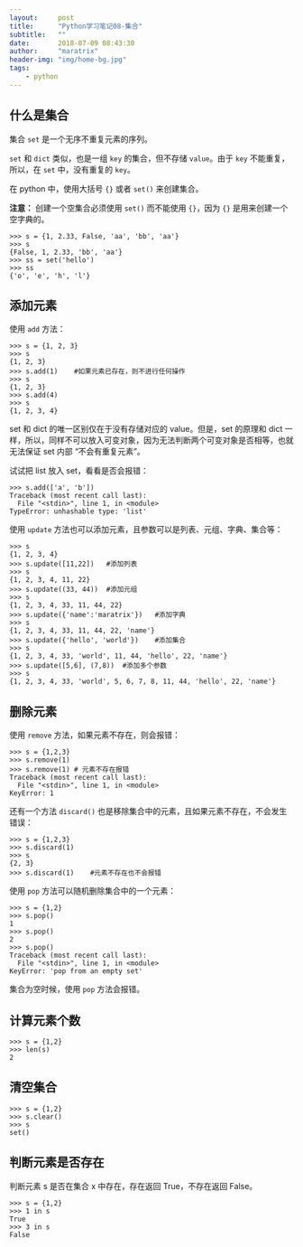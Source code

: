 ```yaml
---
layout:     post
title:      "Python学习笔记08-集合"
subtitle:   ""
date:       2018-07-09 08:43:30
author:     "maratrix"
header-img: "img/home-bg.jpg"
tags:
    - python
---
```


## 什么是集合

集合 `set` 是一个无序不重复元素的序列。

`set` 和 `dict` 类似，也是一组 `key` 的集合，但不存储 `value`。由于 `key` 不能重复，所以，在 `set` 中，没有重复的 `key`。

在 python 中，使用大括号 `{}` 或者 `set()` 来创建集合。

**注意：** 创建一个空集合必须使用 `set()` 而不能使用 `{}`，因为 `{}` 是用来创建一个空字典的。

```
>>> s = {1, 2.33, False, 'aa', 'bb', 'aa'}
>>> s
{False, 1, 2.33, 'bb', 'aa'}
>>> ss = set('hello')
>>> ss
{'o', 'e', 'h', 'l'}
```

## 添加元素

使用 `add` 方法：

```
>>> s = {1, 2, 3}
>>> s
{1, 2, 3} 
>>> s.add(1)    #如果元素已存在，则不进行任何操作
>>> s
{1, 2, 3}
>>> s.add(4)
>>> s
{1, 2, 3, 4}
```

set 和 dict 的唯一区别仅在于没有存储对应的 value。但是，set 的原理和 dict 一样，所以，同样不可以放入可变对象，因为无法判断两个可变对象是否相等，也就无法保证 set 内部 “不会有重复元素”。

试试把 list 放入 set，看看是否会报错：

```
>>> s.add(['a', 'b'])
Traceback (most recent call last):
  File "<stdin>", line 1, in <module>
TypeError: unhashable type: 'list'
```

使用 `update` 方法也可以添加元素，且参数可以是列表、元组、字典、集合等：

```
>>> s
{1, 2, 3, 4}
>>> s.update([11,22])   #添加列表
>>> s
{1, 2, 3, 4, 11, 22}
>>> s.update((33, 44))  #添加元组
>>> s
{1, 2, 3, 4, 33, 11, 44, 22}
>>> s.update({'name':'maratrix'})   #添加字典
>>> s
{1, 2, 3, 4, 33, 11, 44, 22, 'name'}
>>> s.update({'hello', 'world'})    #添加集合
>>> s
{1, 2, 3, 4, 33, 'world', 11, 44, 'hello', 22, 'name'}
>>> s.update([5,6], (7,8))  #添加多个参数
>>> s
{1, 2, 3, 4, 33, 'world', 5, 6, 7, 8, 11, 44, 'hello', 22, 'name'}
```

## 删除元素

使用 `remove` 方法，如果元素不存在，则会报错：

```
>>> s = {1,2,3}
>>> s.remove(1)
>>> s.remove(1) # 元素不存在报错
Traceback (most recent call last):
  File "<stdin>", line 1, in <module>
KeyError: 1
```

还有一个方法 `discard()` 也是移除集合中的元素，且如果元素不存在，不会发生错误：

```
>>> s = {1,2,3}
>>> s.discard(1)
>>> s
{2, 3}
>>> s.discard(1)    #元素不存在也不会报错
```

使用 `pop` 方法可以随机删除集合中的一个元素：

```
>>> s = {1,2}
>>> s.pop()
1
>>> s.pop()
2
>>> s.pop()
Traceback (most recent call last):
  File "<stdin>", line 1, in <module>
KeyError: 'pop from an empty set'
```

集合为空时候，使用 `pop` 方法会报错。

## 计算元素个数

```
>>> s = {1,2}
>>> len(s)
2
```

## 清空集合

```
>>> s = {1,2}
>>> s.clear()
>>> s
set()
```

## 判断元素是否存在

判断元素 s 是否在集合 x 中存在，存在返回 True，不存在返回 False。

```
>>> s = {1,2}
>>> 1 in s
True
>>> 3 in s
False
```